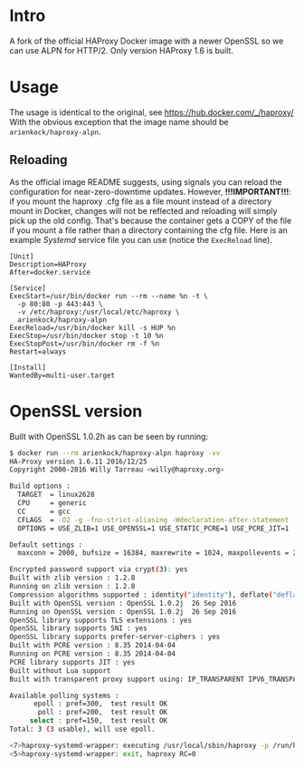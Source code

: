 # Intro
A fork of the official HAProxy Docker image with a newer OpenSSL so we can use ALPN for HTTP/2. Only version HAProxy 1.6 is built. 

# Usage
The usage is identical to the original, see https://hub.docker.com/_/haproxy/
With the obvious exception that the image name should be `arienkock/haproxy-alpn`.

## Reloading
As the official image README suggests, using signals you can reload the configuration for near-zero-downtime updates. However, __!!!IMPORTANT!!!__: if you mount the haproxy .cfg file as a file mount instead of a directory mount in Docker, changes will not be reflected and reloading will simply pick up the old config. That's because the container gets a COPY of the file if you mount a file rather than a directory containing the cfg file. Here is an example _Systemd_ service file you can use (notice the `ExecReload` line).

```
[Unit]
Description=HAProxy
After=docker.service

[Service]
ExecStart=/usr/bin/docker run --rm --name %n -t \
  -p 80:80 -p 443:443 \
  -v /etc/haproxy:/usr/local/etc/haproxy \
  arienkock/haproxy-alpn
ExecReload=/usr/bin/docker kill -s HUP %n
ExecStop=/usr/bin/docker stop -t 10 %n
ExecStopPost=/usr/bin/docker rm -f %n
Restart=always

[Install]
WantedBy=multi-user.target
```

# OpenSSL version

Built with OpenSSL 1.0.2h as can be seen by running:

```sh
$ docker run --rm arienkock/haproxy-alpn haproxy -vv
HA-Proxy version 1.6.11 2016/12/25
Copyright 2000-2016 Willy Tarreau <willy@haproxy.org>

Build options :
  TARGET  = linux2628
  CPU     = generic
  CC      = gcc
  CFLAGS  = -O2 -g -fno-strict-aliasing -Wdeclaration-after-statement
  OPTIONS = USE_ZLIB=1 USE_OPENSSL=1 USE_STATIC_PCRE=1 USE_PCRE_JIT=1

Default settings :
  maxconn = 2000, bufsize = 16384, maxrewrite = 1024, maxpollevents = 200

Encrypted password support via crypt(3): yes
Built with zlib version : 1.2.8
Running on zlib version : 1.2.8
Compression algorithms supported : identity("identity"), deflate("deflate"), raw-deflate("deflate"), gzip("gzip")
Built with OpenSSL version : OpenSSL 1.0.2j  26 Sep 2016
Running on OpenSSL version : OpenSSL 1.0.2j  26 Sep 2016
OpenSSL library supports TLS extensions : yes
OpenSSL library supports SNI : yes
OpenSSL library supports prefer-server-ciphers : yes
Built with PCRE version : 8.35 2014-04-04
Running on PCRE version : 8.35 2014-04-04
PCRE library supports JIT : yes
Built without Lua support
Built with transparent proxy support using: IP_TRANSPARENT IPV6_TRANSPARENT IP_FREEBIND

Available polling systems :
      epoll : pref=300,  test result OK
       poll : pref=200,  test result OK
     select : pref=150,  test result OK
Total: 3 (3 usable), will use epoll.

<7>haproxy-systemd-wrapper: executing /usr/local/sbin/haproxy -p /run/haproxy.pid -vv -Ds
<5>haproxy-systemd-wrapper: exit, haproxy RC=0
```

